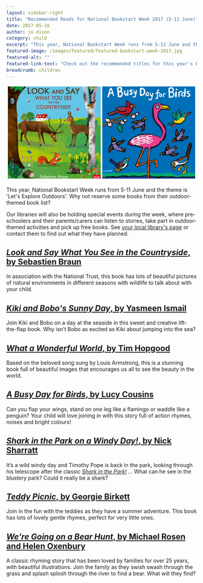 ```yaml
---
layout: sidebar-right
title: "Recommended Reads for National Bookstart Week 2017 (5-11 June)"
date: 2017-05-16
author: jo-dixon
category: child
excerpt: "This year, National Bookstart Week runs from 5-11 June and the theme is 'Let's Explore Outdoors'. Why not reserve some books from their outdoor-themed book list?"
featured-image: /images/featured/featured-bookstart-week-2017.jpg
featured-alt: ""
featured-link-text: "Check out the recommended titles for this year's Bookstart Week."
breadcrumb: children
---
```


![](/images/featured/featured-bookstart-week-2017.jpg)

This year, National Bookstart Week runs from 5-11 June and the theme is 'Let's Explore Outdoors'. Why not reserve some books from their outdoor-themed book list?

Our libraries will also be holding special events during the week, where pre-schoolers and their parents/carers can listen to stories, take part in outdoor-themed activities and pick up free books. See [your local library's page](/libraries/) or contact them to find out what they have planned.

## [<cite>Look and Say What You See in the Countryside</cite>, by Sebastien Braun](https://suffolk.spydus.co.uk/cgi-bin/spydus.exe/ENQ/OPAC/BIBENQ?BRN=1933490)

In association with the National Trust, this book has lots of beautiful pictures of natural environments in different seasons with wildlife to talk about with your child.

## [<cite>Kiki and Bobo's Sunny Day</cite>, by Yasmeen Ismail](https://suffolk.spydus.co.uk/cgi-bin/spydus.exe/ENQ/OPAC/BIBENQ?BRN=2138873)

Join Kiki and Bobo on a day at the seaside in this sweet and creative lift-the-flap book. Why isn’t Bobo as excited as Kiki about jumping into the sea?

## [<cite>What a Wonderful World</cite>, by Tim Hopgood](https://suffolk.spydus.co.uk/cgi-bin/spydus.exe/ENQ/OPAC/BIBENQ?BRN=1831124)

Based on the beloved song sung by Louis Armstrong, this is a stunning book full of beautiful images that encourages us all to see the beauty in the world.

## [<cite>A Busy Day for Birds</cite>, by Lucy Cousins](https://suffolk.spydus.co.uk/cgi-bin/spydus.exe/ENQ/OPAC/BIBENQ?BRN=2093926)

Can you flap your wings, stand on one leg like a flamingo or waddle like a penguin? Your child will love joining in with this story full of action rhymes, noises and bright colours!

## [<cite>Shark in the Park on a Windy Day!</cite>, by Nick Sharratt](https://suffolk.spydus.co.uk/cgi-bin/spydus.exe/ENQ/OPAC/BIBENQ?BRN=1803424)

It’s a wild windy day and Timothy Pope is back in the park, looking through his telescope after the classic [<cite>Shark in the Park!</cite>](https://suffolk.spydus.co.uk/cgi-bin/spydus.exe/ENQ/OPAC/BIBENQ?BRN=1765557) ... What can he see in the blustery park? Could it really be a shark?

## [<cite>Teddy Picnic</cite>, by Georgie Birkett](https://suffolk.spydus.co.uk/cgi-bin/spydus.exe/ENQ/OPAC/BIBENQ?BRN=1755173)

Join in the fun with the teddies as they have a summer adventure. This book has lots of lovely gentle rhymes, perfect for very little ones.

## [<cite>We're Going on a Bear Hunt</cite>, by Michael Rosen and Helen Oxenbury](https://suffolk.spydus.co.uk/cgi-bin/spydus.exe/ENQ/OPAC/BIBENQ?BRN=1803458)

A classic rhyming story that has been loved by families for over 25 years, with beautiful illustrations. Join the family as they swish swash through the grass and splash splosh through the river to find a bear. What will they find?
